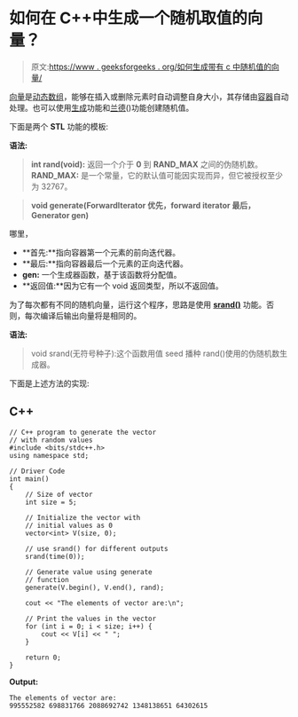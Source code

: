 # 如何在 C++中生成一个随机取值的向量？

> 原文:[https://www . geeksforgeeks . org/如何生成带有 c 中随机值的向量/](https://www.geeksforgeeks.org/how-to-generate-a-vector-with-random-values-in-c/)

[向量](https://www.geeksforgeeks.org/vector-in-cpp-stl/)是[动态数组](https://www.geeksforgeeks.org/how-do-dynamic-arrays-work/)，能够在插入或删除元素时自动调整自身大小，其存储由[容器](https://www.geeksforgeeks.org/containers-cpp-stl/)自动处理。也可以使用[生成](https://www.geeksforgeeks.org/stdgenerate-in-c/)功能和[兰德](https://www.geeksforgeeks.org/rand-and-srand-in-ccpp/)()功能创建随机值。

下面是两个 **STL** 功能的模板:

**语法:**

> **int rand(void):** 返回一个介于 **0** 到 **RAND_MAX** 之间的伪随机数。
> **RAND_MAX:** 是一个常量，它的默认值可能因实现而异，但它被授权至少为 32767。

> **void generate(ForwardIterator 优先，forward iterator 最后，Generator gen)**

哪里，

*   **首先:**指向容器第一个元素的前向迭代器。
*   **最后:**指向容器最后一个元素的正向迭代器。
*   **gen:** 一个生成器函数，基于该函数将分配值。
*   **返回值:**因为它有一个 void 返回类型，所以不返回值。

为了每次都有不同的随机向量，运行这个程序，思路是使用 **[srand()](https://www.geeksforgeeks.org/rand-and-srand-in-ccpp/)** 功能。否则，每次编译后输出向量将是相同的。

**语法:**

> void srand(无符号种子):这个函数用值 seed 播种 rand()使用的伪随机数生成器。

下面是上述方法的实现:

## C++

```
// C++ program to generate the vector
// with random values
#include <bits/stdc++.h>
using namespace std;

// Driver Code
int main()
{
    // Size of vector
    int size = 5;

    // Initialize the vector with
    // initial values as 0
    vector<int> V(size, 0);

    // use srand() for different outputs
    srand(time(0));

    // Generate value using generate
    // function
    generate(V.begin(), V.end(), rand);

    cout << "The elements of vector are:\n";

    // Print the values in the vector
    for (int i = 0; i < size; i++) {
        cout << V[i] << " ";
    }

    return 0;
}
```

**Output:**

```
The elements of vector are:
995552582 698831766 2088692742 1348138651 64302615

```
